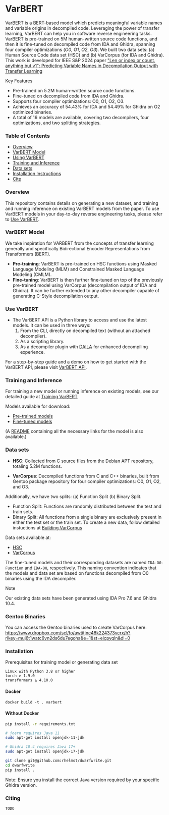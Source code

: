 # VarBERT
VarBERT is a BERT-based model which predicts meaningful variable names and variable origins in decompiled code. Leveraging the power of transfer learning, VarBERT can help you in software reverse engineering tasks. VarBERT is pre-trained on 5M human-written source code functions, and then it is fine-tuned on decompiled code from IDA and Ghidra, spanning four compiler optimizations (*O0*, *O1*, *O2*, *O3*). 
We built two data sets: (a) Human Source Code data set (HSC) and (b) VarCorpus (for IDA and Ghidra).
This work is developed for IEEE S&P 2024 paper ["Len or index or count, anything but v1": Predicting Variable Names in Decompilation Output with Transfer Learning](https://www.atipriya.com/files/papers/varbert_oakland24.pdf) 

Key Features

- Pre-trained on 5.2M human-written source code functions.
- Fine-tuned on decompiled code from IDA and Ghidra.
- Supports four compiler optimizations: O0, O1, O2, O3. 
- Achieves an accuracy of 54.43% for IDA and 54.49% for Ghidra on O2 optimized binaries.
- A total of 16 models are available, covering two decompilers, four optimizations, and two splitting strategies.

### Table of Contents
- [Overview](#overview)
- [VarBERT Model](#varbert-model)
- [Using VarBERT](#use-varbert)
- [Training and Inference](#training-and-inference)
- [Data sets](#data-sets)
- [Installation Instructions](#installation)
- [Cite](#citing)

### Overview
This repository contains details on generating a new dataset, and training and running inference on existing VarBERT models from the paper. To use VarBERT models in your day-to-day reverse engineering tasks, please refer to [Use VarBERT](#use-varbert). 


### VarBERT Model
We take inspiration for VARBERT from the concepts of transfer learning generally and specifically Bidirectional Encoder Representations from Transformers (BERT).

- **Pre-training**: VarBERT is pre-trained on HSC functions using Masked Language Modeling (MLM) and Constrained Masked Language Modeling (CMLM).
- **Fine-tuning**: VarBERT is then further fine-tuned on top of the previously pre-trained model using VarCorpus (decompilation output of IDA and Ghidra). It can be further extended to any other decompiler capable of generating C-Style decompilation output.

### Use VarBERT
- The VarBERT API is a Python library to access and use the latest models. It can be used in three ways:
    1. From the CLI, directly on decompiled text (without an attached decompiler).
    2. As a scripting library.
    3. As a decompiler plugin with [DAILA](https://github.com/mahaloz/DAILA) for enhanced decompiling experience.

For a step-by-step guide and a demo on how to get started with the VarBERT API, please visit [VarBERT API](https://github.com/binsync/varbert_api/tree/main). 

### Training and Inference
For training a new model or running inference on existing models, see our detailed guide at [Training VarBERT](./varbert/README.md)

Models available for download:
- [Pre-trained models](https://www.dropbox.com/scl/fo/anibfmk6j8xkzi4nqk55f/h?rlkey=fw6ops1q3pqvsbdy5tl00brpw&dl=0)
- [Fine-tuned models](https://www.dropbox.com/scl/fo/socl7rd5lsv926whylqpn/h?rlkey=i0x74bdipj41hys5rorflxawo&dl=0)

(A [README](https://www.dropbox.com/scl/fi/13s9z5z08u245jqdgfsdc/readme.md?rlkey=yjo33al04j1d5jrwc5pz2hhpz&dl=0) containing all the necessary links for the model is also available.)

### Data sets
- **HSC**: Collected from C source files from the Debian APT repository, totaling 5.2M functions.

- **VarCorpus**: Decompiled functions from C and C++ binaries, built from Gentoo package repository for four compiler optimizations: O0, O1, O2, and O3.

Additionally, we have two splits: (a) Function Split (b) Binary Split.
- Function Split: Functions are randomly distributed between the test and train sets.
- Binary Split: All functions from a single binary are exclusively present in either the test set or the train set.
To create a new data, follow detailed instuctions at [Building VarCorpus](./varcorpus/README.md)

Data sets available at:
- [HSC](https://www.dropbox.com/scl/fo/4cu2fmuh10c4wp7xt53tu/h?rlkey=mlsnkyed35m4rl512ipuocwtt&dl=0)
- [VarCorpus](https://www.dropbox.com/scl/fo/3thmg8xoq2ugtjwjcgjsm/h?rlkey=azgjeq513g4semc1qdi5xyroj&dl=0)


The fine-tuned models and their corresponding datasets are named `IDA-O0-Function` and `IDA-O0`, respectively. This naming convention indicates that the models and data set are based on functions decompiled from O0 binaries using the IDA decompiler.

> [!NOTE]
> Our existing data sets have been generated using IDA Pro 7.6 and Ghidra 10.4.

### Gentoo Binaries ###
You can access the Gentoo binaries used to create VarCorpus here: https://www.dropbox.com/scl/fo/awtitjnc48k224373vcrx/h?rlkey=muj6t1watc6vn2ds6du7egoha&e=1&st=eicpyqln&dl=0

### Installation
Prerequisites for training model or generating data set

    Linux with Python 3.8 or higher
    torch ≥ 1.9.0
    transformers ≥ 4.10.0

#### Docker

```
docker build -t . varbert
```

#### Without Docker
```bash
pip install -r requirements.txt

# joern requires Java 11
sudo apt-get install openjdk-11-jdk

# Ghidra 10.4 requires Java 17+
sudo apt-get install openjdk-17-jdk

git clone git@github.com:rhelmot/dwarfwrite.git
cd dwarfwrite
pip install .
```
Note: Ensure you install the correct Java version required by your specific Ghidra version.



### Citing
```
TODO
```
